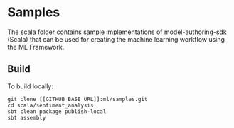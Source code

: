 # Samples
The scala folder contains sample implementations of model-authoring-sdk (Scala) that can be used for creating the machine learning workflow using the ML Framework.

## Build
To build locally:
```
git clone [[GITHUB BASE URL]]:ml/samples.git
cd scala/sentiment_analysis
sbt clean package publish-local
sbt assembly
```
